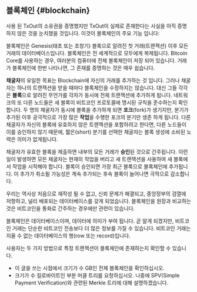 ## 블록체인 {#blockchain}

사용 된 TxOut의 소유권을 증명했지만 TxOut이 실제로 존재한다는 사실을 아직 증명하지 않은 것을 눈치챘을 것입니다. 
이것이 블록체인의 주요 기능 입니다:

블록체인은 Genesis(태초 또는 초창기) 블록으로 알려진 첫 거래(트랜젝션) 이후 모든 거래의 데이터베이스입니다. 
블록체인은 전 세계적으로 모두에게 복제됩니다. 
Bitcoin Core를 사용하는 경우, 여러분의 컴퓨터에 전체 블록체인이 저장 되어 있습니다. 
거래가 블록체인에 한번 나타나면, 그 존재를 증명하는 것은 매우 쉽습니다.

**채굴자**의 유일한 목표는 Blockchain에 자신의 거래를 추가하는 것 입니다. 
그러나 채굴자는 하나의 트랜잭션을 받을 때마다 블록체인을 수정하지는 않습니다. 
대신 그들 각각은 **블록**으로 알려진 무언가를 각자가 동시에 전체 트랜잭션에 추가하게 됩니다. 
네트워크의 또 다른 노드들은 새 블록이 비트코인 프로토콜에 명시된 규칙을 준수하는지 확인합니다. 
두 명의 채굴자가 동시에 블록을 추가하게 되면 **포크**(fork)가 생기지만, 분기가 추가된 이후 궁극적으로 가장 많은 **작업**을 수행한 포크의 분기만 생존 하게 됩니다. 
다른 채굴자가 자신의 블록에 유효하지 않은 트랜잭션을 포함하려고 한다면, 다른 노드들이 이를 승인하지 않기 때문에, 짧은(short) 분기를 선택한 채굴자는 블록 생성에 소비된 노력은 의미가 없게됩니다.

채굴자가 유효한 블록을 제출하면 내부의 모든 거래가 **승인**된 것으로 간주됩니다. 
이런 일이 발생하면 모든 채굴자는 현재의 작업을 버리고 새 트랜잭션을 사용하여 새 블록에서 작업을 시작해야 합니다. 
블록이 승인되면 가장 최근 블록으로 블록체인에 추가됩니다. 
이 추가가 취소될 가능성은 계속 추가되는 후속 블록이 늘어나면 극적으로 감소합니다.

우리는 역사상 처음으로 재작성 될 수 없고, 신뢰 문제가 해결되고, 중앙정부의 검열에 저항하고, 널리 배포되는 데이터베이스를 갖게 되었습니다. 
블록체인을 원장과 비교하는 것은 비트코인을 통화로 간주하는 경우에만 관련이 있습니다.

블록체인은 데이터베이스이며, 데이터에 의미가 부여 됩니다. 
곧 알게 되겠지만, 비트코인 거래는 단순한 비트코인 전송보다 더 많은 정보를 가질 수 있습니다.
비트코인 거래는 지울 수 없는 데이터베이스의 행(row 또는 record)입니다.

사용자는 두 가지 방법으로 특정 트랜잭션이 블록체인에 존재하는지 확인할 수 있습니다.

* 이 글을 쓰는 시점에서 크기가 수 GB인 전체 블록체인을 확인하십시오.
* 크기가 수 킬로바이트인 부분 머클 트리를 요청하십시오. 나중에 SPV(Simple Payment Verification)와 관련된 Merkle 트리에 대해 설명하겠습니다.
